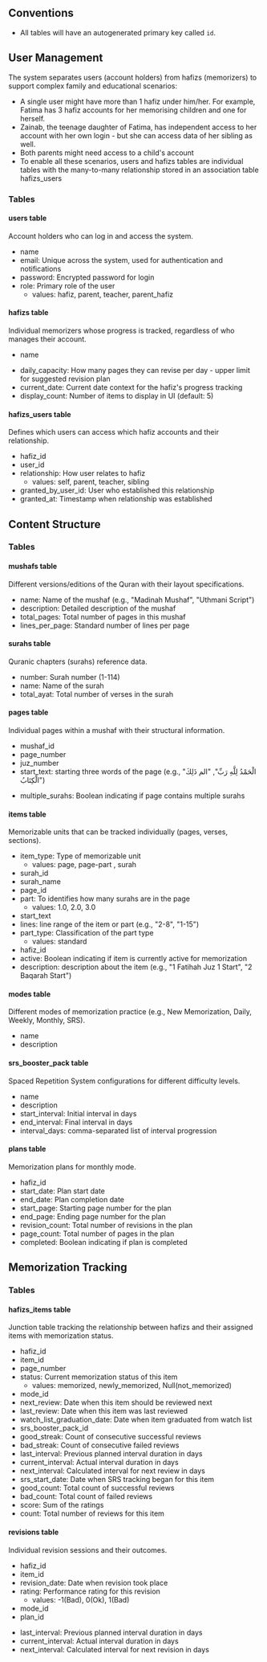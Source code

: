 ## Conventions

- All tables will have an autogenerated primary key called `id`.

## User Management

The system separates users (account holders) from hafizs (memorizers) to support complex family and educational scenarios:

- A single user might have more than 1 hafiz under him/her. For example, Fatima has 3 hafiz accounts for her memorising children and one for herself.
- Zainab, the teenage daughter of Fatima, has independent access to her account with her own login - but she can access data of her sibling as well.
- Both parents might need access to a child's account
- To enable all these scenarios, users and hafizs tables are individual tables with the many-to-many relationship stored in an association table hafizs_users

### Tables

#### users table
Account holders who can log in and access the system.

- name
- email: Unique across the system, used for authentication and notifications
- password: Encrypted password for login
- role: Primary role of the user 
  - values: hafiz, parent, teacher, parent_hafiz

#### hafizs table
Individual memorizers whose progress is tracked, regardless of who manages their account.

- name
<!-- - age_group: Age category for appropriate content and expectations -->
- daily_capacity: How many pages they can revise per day - upper limit for suggested revision plan
- current_date: Current date context for the hafiz's progress tracking
- display_count: Number of items to display in UI (default: 5)

#### hafizs_users table
Defines which users can access which hafiz accounts and their relationship.

- hafiz_id
- user_id
- relationship: How user relates to hafiz
  - values: self, parent, teacher, sibling
- granted_by_user_id: User who established this relationship
- granted_at: Timestamp when relationship was established

## Content Structure

### Tables

#### mushafs table
Different versions/editions of the Quran with their layout specifications.

- name: Name of the mushaf (e.g., "Madinah Mushaf", "Uthmani Script")
- description: Detailed description of the mushaf
- total_pages: Total number of pages in this mushaf
- lines_per_page: Standard number of lines per page

#### surahs table
Quranic chapters (surahs) reference data.

- number: Surah number (1-114)
- name: Name of the surah
- total_ayat: Total number of verses in the surah

#### pages table
Individual pages within a mushaf with their structural information.

- mushaf_id
- page_number
- juz_number
- start_text: starting three words of the page (e.g., "الْحَمْدُ لِلَّهِ رَبِّ", "الم ذَلِكَ الْكِتَابُ")
<!-- - starting_verse: First verse reference on the page -->
<!-- - ending_verse: Last verse reference on the page -->
- multiple_surahs: Boolean indicating if page contains multiple surahs

#### items table
Memorizable units that can be tracked individually (pages, verses, sections).

- item_type: Type of memorizable unit
  - values: page, page-part	, surah
- surah_id
- surah_name
- page_id
- part: To identifies how many surahs are in the page
  - values: 1.0, 2.0, 3.0 
- start_text
- lines: line range of the item or part (e.g., "2-8", "1-15")
- part_type: Classification of the part type
  - values: standard
- hafiz_id
- active: Boolean indicating if item is currently active for memorization
- description: description about the item (e.g., "1 Fatihah Juz 1 Start", "2 Baqarah Start")

#### modes table
Different modes of memorization practice (e.g., New Memorization, Daily, Weekly, Monthly, SRS).

- name
- description

#### srs_booster_pack table
Spaced Repetition System configurations for different difficulty levels.

- name
- description
- start_interval: Initial interval in days
- end_interval: Final interval in days
- interval_days: comma-separated list of interval progression

#### plans table
Memorization plans for monthly mode.

- hafiz_id
- start_date: Plan start date
- end_date: Plan completion date
- start_page: Starting page number for the plan
- end_page: Ending page number for the plan
- revision_count: Total number of revisions in the plan
- page_count: Total number of pages in the plan
- completed: Boolean indicating if plan is completed

## Memorization Tracking

### Tables

#### hafizs_items table
Junction table tracking the relationship between hafizs and their assigned items with memorization status.

- hafiz_id
- item_id
- page_number
- status: Current memorization status of this item
  - values: memorized, newly_memorized, Null(not_memorized)
- mode_id
- next_review: Date when this item should be reviewed next
- last_review: Date when this item was last reviewed
- watch_list_graduation_date: Date when item graduated from watch list
- srs_booster_pack_id
- good_streak: Count of consecutive successful reviews
- bad_streak: Count of consecutive failed reviews
- last_interval: Previous planned interval duration in days 
- current_interval: Actual interval duration in days
- next_interval: Calculated interval for next review in days
- srs_start_date: Date when SRS tracking began for this item
- good_count: Total count of successful reviews
- bad_count: Total count of failed reviews
- score: Sum of the ratings
- count: Total number of reviews for this item


#### revisions table
Individual revision sessions and their outcomes.

- hafiz_id
- item_id
- revision_date: Date when revision took place
- rating: Performance rating for this revision
  - values: -1(Bad), 0(Ok), 1(Bad)
- mode_id
- plan_id
<!-- - notes: Additional notes about the revision session -->
- last_interval: Previous planned interval duration in days
- current_interval: Actual interval duration in days
- next_interval: Calculated interval for next revision in days
